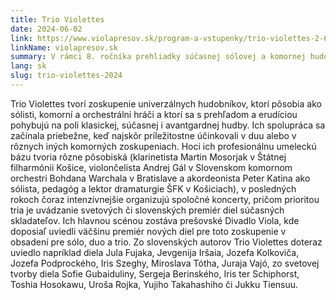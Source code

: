 ```yaml
---
title: Trio Violettes
date: 2024-06-02
link: https://www.violapresov.sk/program-a-vstupenky/trio-violettes-2-6
linkName: violapresov.sk
summary: V rámci 8. ročníka prehliadky súčasnej sólovej a komornej hudobnej tvorby slovenských a zahraničných autorov odznie Fantázia III. (piccola) na sekvenciu „Veni Sancte spiritus“ pre akordeón, op. 65. Interpretom skladby bude Peter Katina.
lang: sk
slug: trio-violettes-2024
---
```


Trio Violettes  tvorí zoskupenie univerzálnych hudobníkov, ktorí pôsobia ako sólisti, komorní a orchestrálni hráči a ktorí sa s prehľadom a erudíciou pohybujú na poli klasickej, súčasnej i avantgardnej hudby. Ich spolupráca sa začínala priebežne, keď najskôr príležitostne účinkovali v duu alebo v rôznych iných komorných zoskupeniach. Hoci ich profesionálnu umeleckú bázu tvoria rôzne pôsobiská (klarinetista Martin Mosorjak v Štátnej filharmónii Košice, violončelista Andrej Gál v Slovenskom komornom orchestri Bohdana Warchala v Bratislave a akordeonista Peter Katina ako sólista, pedagóg a lektor dramaturgie ŠFK v Košiciach), v posledných rokoch čoraz intenzívnejšie organizujú spoločné koncerty, pričom prioritou tria je uvádzanie svetových či slovenských premiér diel súčasných skladateľov. Ich hlavnou scénou zostáva prešovské Divadlo Viola, kde doposiaľ uviedli väčšinu premiér nových diel pre toto zoskupenie v obsadení pre sólo, duo a trio. Zo slovenských autorov Trio Violettes doteraz uviedlo napríklad diela Jula Fujaka, Jevgenija Iršaia, Jozefa Kolkoviča, Jozefa Podprockého, Iris Szeghy, Miroslava Tótha, Juraja Vajó, zo svetovej tvorby diela Sofie Gubaiduliny, Sergeja Berinského, Iris ter Schiphorst, Toshia Hosokawu, Uroša Rojka, Yujiho Takahashiho či Jukku Tiensuu.